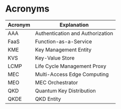 # Acronyms

| Acronym | Explanation                      |
| ------- | -------------------------------- |
| AAA     | Authentication and Authorization |
| FaaS    | Function-as-a-Service            |
| KME     | Key Management Entity            |
| KVS     | Key-Value Store                  |
| LCMP    | Life Cycle Management Proxy      |
| MEC     | Multi-Access Edge Computing      |
| MEO     | MEC Orchestrator                 |
| QKD     | Quantum Key Distribution         |
| QKDE    | QKD Entity                       |